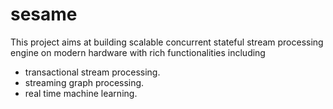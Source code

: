 # sesame
This project aims at building scalable concurrent stateful stream processing engine
on modern hardware with rich functionalities including
- transactional stream processing.
- streaming graph processing.
- real time machine learning.
